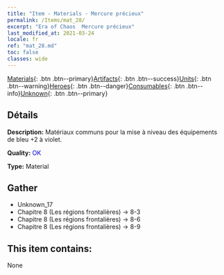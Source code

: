 ```yaml
---
title: "Item - Materials - Mercure précieux"
permalink: /Items/mat_28/
excerpt: "Era of Chaos  Mercure précieux"
last_modified_at: 2021-03-24
locale: fr
ref: "mat_28.md"
toc: false
classes: wide
---
```

 [Materials](/fr/Items/){: .btn .btn--primary}[Artifacts](/fr/Items/Artifacts/){: .btn .btn--success}[Units](/fr/Items/Units/){: .btn .btn--warning}[Heroes](/fr/Items/Heroes/){: .btn .btn--danger}[Consumables](/fr/Items/Consumables/){: .btn .btn--info}[Unknown](/fr/Items/Unknown/){: .btn .btn--primary}

## Détails
 **Description:** Matériaux communs pour la mise à niveau des équipements de bleu +2 à violet.

 **Quality:** <span style="color: #0000CD">OK</span>

 **Type:** Material

## Gather

*    Unknown_17 
*    Chapitre 8 (Les régions frontalières) -> 8-3 
*    Chapitre 8 (Les régions frontalières) -> 8-6 
*    Chapitre 8 (Les régions frontalières) -> 8-9 

## This item contains:

  None

